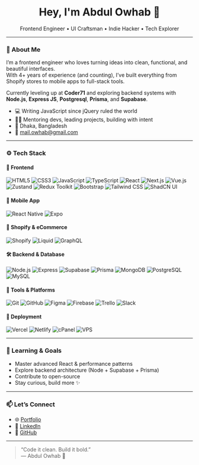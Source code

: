 <h1 align="center">Hey, I'm Abdul Owhab 👋</h1>
<p align="center">Frontend Engineer • UI Craftsman • Indie Hacker • Tech Explorer</p>

---

### 🧠 About Me

I’m a frontend engineer who loves turning ideas into clean, functional, and beautiful interfaces.  
With 4+ years of experience (and counting), I’ve built everything from Shopify stores to mobile apps to full-stack tools.  

Currently leveling up at **Coder71** and exploring backend systems with **Node.js**, **Express JS**, **Postgresql**, **Prisma**, and **Supabase**.

- 💻 Writing JavaScript since jQuery ruled the world  
- 🧑‍🏫 Mentoring devs, leading projects, building with intent  
- 📍 Dhaka, Bangladesh  
- 📨 [mail.owhab@gmail.com](mailto:mail.owhab@gmail.com)  

---

### ⚙️ Tech Stack

#### 🧩 Frontend
![HTML5](https://img.shields.io/badge/HTML5-E34F26?style=flat&logo=html5&logoColor=white)
![CSS3](https://img.shields.io/badge/CSS3-1572B6?style=flat&logo=css3&logoColor=white)
![JavaScript](https://img.shields.io/badge/JavaScript-F7DF1E?style=flat&logo=javascript&logoColor=black)
![TypeScript](https://img.shields.io/badge/TypeScript-007ACC?style=flat&logo=typescript&logoColor=white)
![React](https://img.shields.io/badge/React-61DAFB?style=flat&logo=react&logoColor=black)
![Next.js](https://img.shields.io/badge/Next.js-000000?style=flat&logo=next.js&logoColor=white)
![Vue.js](https://img.shields.io/badge/Vue.js-4FC08D?style=flat&logo=vue.js&logoColor=white)
![Zustand](https://img.shields.io/badge/Zustand-000000?style=flat&logo=react&logoColor=white)
![Redux Toolkit](https://img.shields.io/badge/Redux_Toolkit-764ABC?style=flat&logo=redux&logoColor=white)
![Bootstrap](https://img.shields.io/badge/Bootstrap-7952B3?style=flat&logo=bootstrap&logoColor=white)
![Tailwind CSS](https://img.shields.io/badge/Tailwind_CSS-06B6D4?style=flat&logo=tailwind-css&logoColor=white)
![ShadCN UI](https://img.shields.io/badge/ShadCN_UI-000000?style=flat&logo=react&logoColor=white)

#### 📱 Mobile App
![React Native](https://img.shields.io/badge/React_Native-20232A?style=flat&logo=react&logoColor=61DAFB)
![Expo](https://img.shields.io/badge/Expo-000020?style=flat&logo=expo&logoColor=white)

#### 🛒 Shopify & eCommerce
![Shopify](https://img.shields.io/badge/Shopify-7AB55C?style=flat&logo=shopify&logoColor=white)
![Liquid](https://img.shields.io/badge/Liquid-000000?style=flat&logo=liquid&logoColor=white)
![GraphQL](https://img.shields.io/badge/GraphQL-E10098?style=flat&logo=graphql&logoColor=white)

#### 🛠 Backend & Database
![Node.js](https://img.shields.io/badge/Node.js-339933?style=flat&logo=node.js&logoColor=white)
![Express](https://img.shields.io/badge/Express.js-000000?style=flat&logo=express&logoColor=white)
![Supabase](https://img.shields.io/badge/Supabase-3ECF8E?style=flat&logo=supabase&logoColor=white)
![Prisma](https://img.shields.io/badge/Prisma-2D3748?style=flat&logo=prisma&logoColor=white)
![MongoDB](https://img.shields.io/badge/MongoDB-47A248?style=flat&logo=mongodb&logoColor=white)
![PostgreSQL](https://img.shields.io/badge/PostgreSQL-336791?style=flat&logo=postgresql&logoColor=white)
![MySQL](https://img.shields.io/badge/MySQL-4479A1?style=flat&logo=mysql&logoColor=white)

#### 🧰 Tools & Platforms
![Git](https://img.shields.io/badge/Git-F05032?style=flat&logo=git&logoColor=white)
![GitHub](https://img.shields.io/badge/GitHub-181717?style=flat&logo=github&logoColor=white)
![Figma](https://img.shields.io/badge/Figma-F24E1E?style=flat&logo=figma&logoColor=white)
![Firebase](https://img.shields.io/badge/Firebase-FFCA28?style=flat&logo=firebase&logoColor=black)
![Trello](https://img.shields.io/badge/Trello-0052CC?style=flat&logo=trello&logoColor=white)
![Slack](https://img.shields.io/badge/Slack-4A154B?style=flat&logo=slack&logoColor=white)

#### 🚀 Deployment
![Vercel](https://img.shields.io/badge/Vercel-000000?style=flat&logo=vercel&logoColor=white)
![Netlify](https://img.shields.io/badge/Netlify-00C7B7?style=flat&logo=netlify&logoColor=white)
![cPanel](https://img.shields.io/badge/cPanel-FF6C2C?style=flat&logo=cpanel&logoColor=white)
![VPS](https://img.shields.io/badge/VPS-000000?style=flat)


---

### 🌱 Learning & Goals

- Master advanced React & performance patterns  
- Explore backend architecture (Node + Supabase + Prisma)  
- Contribute to open-source  
- Stay curious, build more ✨  

---

### 📫 Let’s Connect

- 🌐 [Portfolio](https://abdulowhab.netlify.app)  
- 🔗 [LinkedIn](https://linkedin.com/in/abdulowhab)  
- 🐙 [GitHub](https://github.com/Owhab)

---

> “Code it clean. Build it bold.”  
> — Abdul Owhab 🚀
